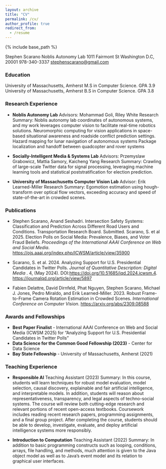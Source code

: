 ```yaml
---
layout: archive
title: "CV"
permalink: /cv/
author_profile: true
redirect_from:
  - /resume
---
```


{% include base_path %}

Stephen Scarano
Noblis Autonomy Lab
1011 Fairmont St
Washington D.C, 20001
978-340-3337
stephenscarano@gmail.com

### Education
University of Massachusetts, Amherst
M.S in Computer Science. GPA 3.9
University of Massachusetts, Amherst
B.S in Computer Science. GPA 3.8

### Research Experience
- **Noblis Autonomy Lab**
Advisors: Mohammad Goli, Riley White 
Research Summary: Noblis autonomy lab coordinates of autonomous systems, and my work leverages computer vision to facilitate real-time robotics solutions.
Neuromorphic computing for vision applications in space-based situational awareness and roadside conflict prediction settings. Hazard mapping for lunar navigation of autonomous systems 
Package localization and handoff between quadcopter and rover systems 

- **Socially-Intelligent Media & Systems Lab**
Advisors: Przemyslaw Grabowicz, Mattia Samory, Kaicheng Yang
Research Summary: Crawling of large-scale Twitter data for signal processing, leveraging machine learning tools and statistical poststratification for election prediction.  

- **University of Massachusetts Computer Vision Lab**
Advisor: Erik Learned-Miller 
Research Summary: Egomotion estimation using hough-transform over optical flow vectors, exceeding accuracy and speed of state-of-the-art in crowded scenes. 

### Publications
- Stephen Scarano, Anand Seshadri. Intersection Safety Systems: Classification and Prediction Across Different Road Users and Conditions. Transportation Research Board. Submitted.
Scarano, S. et al 2025. Election Polls on Social Media: Prevalence, Biases, and Voter Fraud Beliefs. _Proceedings of the International AAAI Conference on Web and Social Media_. https://ojs.aaai.org/index.php/ICWSM/article/view/35900  

- Scarano, S. et al. 2024. Analyzing Support for U.S. Presidential Candidates in Twitter Polls. _Journal of Quantitative Description: Digital Media_ . 4, (May 2024). DOI:https://doi.org/10.51685/jqd.2024.icwsm.4. https://journalqd.org/article/view/5897

- Fabien Delattre, David Dirnfeld, Phat Nguyen, Stephen Scarano, Michael J. Jones, Pedro Miraldo, and Erik Learned-Miller. 2023. Robust Frame-to-Frame Camera Rotation Estimation in Crowded Scenes. _International Conference on Computer Vision_. https://arxiv.org/abs/2309.08588

### Awards and Fellowships
- **Best Paper Finalist** - International AAAI Conference on Web and Social Media (ICWSM 2025) for “Analyzing Support for U.S. Presidential Candidates in Twitter Polls”
- **Data Science for the Common Good Fellowship (2023)** - Center for Data Science
- **Bay State Fellowship** - University of Massachusetts, Amherst (2021)

### Teaching Experience 
- **Responsible AI**
Teaching Assistant (2023)
Summary: In this course, students will learn techniques for robust model evaluation, model selection, causal discovery, explainable and fair artificial intelligence, and interpretable models. In addition, students will reason about representativeness, transparency, and legal aspects of techno-social systems. The course will review both cutting-edge research and relevant portions of recent open-access textbooks. Coursework includes reading recent research papers, programming assignments, and a final group project. After completing the course, students should be able to develop, investigate, evaluate, and deploy artificial intelligence systems more responsibly.

- **Introduction to Computation**
Teaching Assistant (2022)
Summary: In addition to basic programming constructs such as looping, conditions, arrays, file handling, and methods, much attention is given to the Java object model as well as to Java’s event model and its relation to graphical user interfaces.

